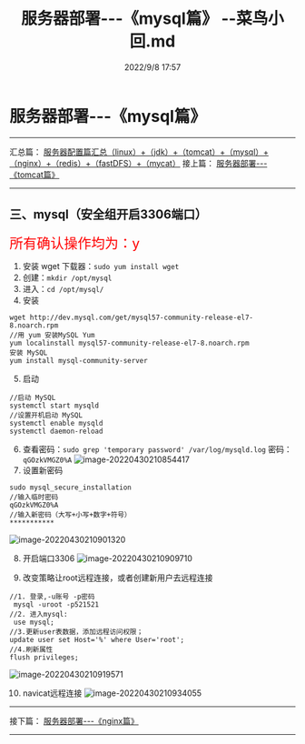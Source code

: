﻿---
title: 服务器部署---《mysql篇》 --菜鸟小回.md
date:  2022/9/8 17:57
category_bar: true
categories: 运维
tags:
- mysql
---
# 服务器部署---《mysql篇》
---
汇总篇：
[服务器配置篇汇总（linux）+（jdk）+（tomcat）+（mysql）+（nginx）+（redis）+（fastDFS）+（mycat）](https://blog.huijia21.com/archives/fu-wu-qi-pei-zhi-pian-hui-zong-linuxjdktomcatmysqlnginxredisfastdfsmycatgitmaven)
接上篇：
[服务器部署---《tomcat篇》](https://blog.huijia21.com/archives/fu-wu-qi-bu-shu-tomcat-pian-)

---
## 三、mysql（安全组开启3306端口）
<font color=red size=5>所有确认操作均为：y </font>
1. 安装 wget 下载器：`sudo yum install wget`
2. 创建：`mkdir /opt/mysql`
3. 进入：`cd /opt/mysql/`
4. 安装
```
wget http://dev.mysql.com/get/mysql57-community-release-el7-8.noarch.rpm
//用 yum 安装MySQL Yum
yum localinstall mysql57-community-release-el7-8.noarch.rpm
安装 MySQL
yum install mysql-community-server
```
5. 启动
```
//启动 MySQL
systemctl start mysqld
//设置开机启动 MySQL
systemctl enable mysqld
systemctl daemon-reload
```
6. 查看密码：`sudo grep 'temporary password' /var/log/mysqld.log`
密码：`qGOzkVMGZ0%A`
![image-20220430210854417](https://img-1256282866.cos.ap-beijing.myqcloud.com/image-20220430210854417.png)
7. 设置新密码
```
sudo mysql_secure_installation
//输入临时密码
qGOzkVMGZ0%A
//输入新密码（大写+小写+数字+符号）
***********
```
![image-20220430210901320](https://img-1256282866.cos.ap-beijing.myqcloud.com/image-20220430210901320.png)

8. 开启端口3306
![image-20220430210909710](https://img-1256282866.cos.ap-beijing.myqcloud.com/image-20220430210909710.png)

9.  改变策略让root远程连接，或者创建新用户去远程连接
```
//1. 登录,-u账号 -p密码
 mysql -uroot -p521521
//2. 进入mysql:
 use mysql;
//3.更新user表数据，添加远程访问权限；
update user set Host='%' where User='root';
//4.刷新属性
flush privileges;
```
![image-20220430210919571](https://img-1256282866.cos.ap-beijing.myqcloud.com/image-20220430210919571.png)

10. navicat远程连接
![image-20220430210934055](https://img-1256282866.cos.ap-beijing.myqcloud.com/image-20220430210934055.png)

---
接下篇：
[服务器部署---《nginx篇》](https://blog.huijia21.com/archives/fu-wu-qi-bu-shu-nginx-pian-)

---
